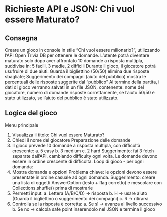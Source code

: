 # Richieste API e JSON: Chi vuol essere Maturato?
## Consegna
Creare un gioco in console in stile “Chi vuol essere milionario?”, utilizzando l’API Open Trivia DB per ottenere le domande.
L’utente potrà diventare maturato solo dopo aver affrontato 10 domande a risposta multipla, suddivise in: 5 facili, 3 medie, 2 difficili
Durante il gioco, il giocatore potrà usufruire di due aiuti: Guarda il bigliettino (50/50) elimina due risposte sbagliate; Suggerimento dei compagni (aiuto del pubblico) mostra le percentuali delle risposte suggerite dal “pubblico”
Al termine della partita, i dati di gioco verranno salvati in un file JSON, contenente: nome del giocatore, numero di domande risposte correttamente, se l’aiuto 50/50 è stato utilizzato, se l’aiuto del pubblico è stato utilizzato.

## Logica del gioco
Menu principale
1. Visualizza il titolo: Chi vuol essere Maturato?
2. Chiedi il nome del giocatore
   Preparazione delle domande
3. Il gioco prevede 10 domande a risposta multipla, con difficoltà crescente:
   a. 5 easy
   b. 3 medium
   c. 2 hard
   Suggerimento: fai 3 fetch separate dall’API, cambiando difficulty ogni volta.
   Le domande devono essere in ordine crescente di difficoltà.
   Loop di gioco - per ogni domanda:
4. Mostra domanda e opzioni
   Problema chiave: le opzioni devono essere presentate in ordine casuale ad ogni
   domanda.
   Suggerimento: creare una lista di oggetti AnswerOption (testo + flag corretto) e
   mescolare con Collections.shuffle() prima di mostrarle
5. Permetti input:
   a. Lettera (A/B/C/D) → risposta
   b. H → usare aiuto (Guarda il bigliettino o suggerimento dei compagni)
   c. R → ritirarsi
6. Controlla se la risposta è corretta:
   a. Se sì → avanza al livello successivo
   b. Se no → calcola safe point inserendolo nel JSON e termina il gioco